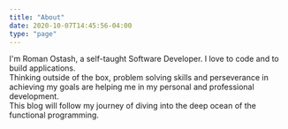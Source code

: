 ```yaml
---
title: "About"
date: 2020-10-07T14:45:56-04:00
type: "page"
---
```


I'm Roman Ostash, a self-taught Software Developer. I love to code and to build applications.<br/>
Thinking outside of the box, problem solving skills and perseverance in achieving my goals are helping me in my personal and professional development.<br/>
This blog will follow my journey of diving into the deep ocean of the functional programming.